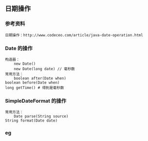 ## 日期操作
### 参考资料
    日期操作：http://www.codeceo.com/article/java-date-operation.html
### Date 的操作
    构造器：
        new Date()
        new Date(long date) // 毫秒数
    常用方法：
        boolean after(Date when)
	boolean before(Date when)
	long getTime() # 得到是毫秒数
### SimpleDateFormat 的操作
    常用方法：
        Date parse(String source)
	String format(Date date)
### eg
    